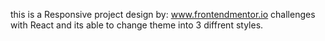 this is a Responsive project design by: www.frontendmentor.io challenges with React and its able to change theme into 3 diffrent styles.
